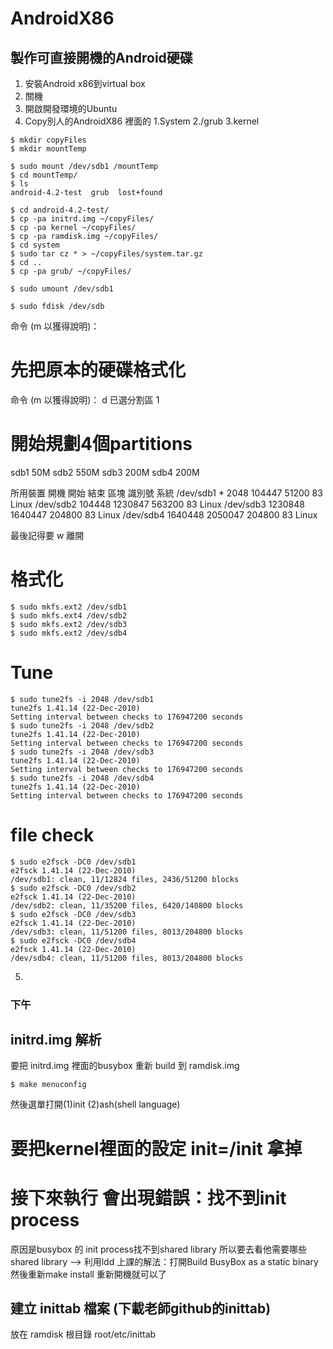 AndroidX86
==========

## 製作可直接開機的Android硬碟

1. 安裝Android x86到virtual box
2. 關機
3. 開啟開發環境的Ubuntu
4. Copy別人的AndroidX86 裡面的 1.System 2./grub 3.kernel

```
$ mkdir copyFiles
$ mkdir mountTemp

$ sudo mount /dev/sdb1 /mountTemp
$ cd mountTemp/
$ ls
android-4.2-test  grub  lost+found

$ cd android-4.2-test/
$ cp -pa initrd.img ~/copyFiles/
$ cp -pa kernel ~/copyFiles/
$ cp -pa ramdisk.img ~/copyFiles/
$ cd system
$ sudo tar cz * > ~/copyFiles/system.tar.gz
$ cd ..
$ cp -pa grub/ ~/copyFiles/

$ sudo umount /dev/sdb1
```

```
$ sudo fdisk /dev/sdb
```
命令 (m 以獲得說明)：

# 先把原本的硬碟格式化
命令 (m 以獲得說明)： d
已選分割區 1

# 開始規劃4個partitions
sdb1 50M
sdb2 550M
sdb3 200M
sdb4 200M

所用裝置 開機      開始         結束      區塊   識別號  系統
/dev/sdb1   *        2048      104447       51200   83  Linux
/dev/sdb2          104448     1230847      563200   83  Linux
/dev/sdb3         1230848     1640447      204800   83  Linux
/dev/sdb4         1640448     2050047      204800   83  Linux

最後記得要 w 離開

# 格式化
```
$ sudo mkfs.ext2 /dev/sdb1
$ sudo mkfs.ext4 /dev/sdb2
$ sudo mkfs.ext2 /dev/sdb3
$ sudo mkfs.ext2 /dev/sdb4
```

# Tune
```
$ sudo tune2fs -i 2048 /dev/sdb1
tune2fs 1.41.14 (22-Dec-2010)
Setting interval between checks to 176947200 seconds
$ sudo tune2fs -i 2048 /dev/sdb2
tune2fs 1.41.14 (22-Dec-2010)
Setting interval between checks to 176947200 seconds
$ sudo tune2fs -i 2048 /dev/sdb3
tune2fs 1.41.14 (22-Dec-2010)
Setting interval between checks to 176947200 seconds
$ sudo tune2fs -i 2048 /dev/sdb4
tune2fs 1.41.14 (22-Dec-2010)
Setting interval between checks to 176947200 seconds
```

# file check
```
$ sudo e2fsck -DC0 /dev/sdb1
e2fsck 1.41.14 (22-Dec-2010)
/dev/sdb1: clean, 11/12824 files, 2436/51200 blocks
$ sudo e2fsck -DC0 /dev/sdb2
e2fsck 1.41.14 (22-Dec-2010)
/dev/sdb2: clean, 11/35200 files, 6420/140800 blocks
$ sudo e2fsck -DC0 /dev/sdb3
e2fsck 1.41.14 (22-Dec-2010)
/dev/sdb3: clean, 11/51200 files, 8013/204800 blocks
$ sudo e2fsck -DC0 /dev/sdb4
e2fsck 1.41.14 (22-Dec-2010)
/dev/sdb4: clean, 11/51200 files, 8013/204800 blocks
```

5. 


### 下午
## initrd.img 解析
要把 initrd.img 裡面的busybox 重新 build 到 ramdisk.img
```
$ make menuconfig
```
 然後選單打開(1)init (2)ash(shell language)
 
# 要把kernel裡面的設定 init=/init 拿掉

# 接下來執行 會出現錯誤：找不到init process
原因是busybox 的 init process找不到shared library
所以要去看他需要哪些shared library --> 利用ldd
上課的解法：打開Build BusyBox as a static binary
然後重新make install 重新開機就可以了

## 建立 inittab 檔案 (下載老師github的inittab)
放在 ramdisk 根目錄 root/etc/inittab

